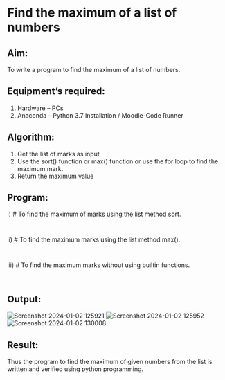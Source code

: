 # Find the maximum of a list of numbers
## Aim:
To write a program to find the maximum of a list of numbers.
## Equipment’s required:
1.	Hardware – PCs
2.	Anaconda – Python 3.7 Installation / Moodle-Code Runner
## Algorithm:
1.	Get the list of marks as input
2.	Use the sort() function or max() function or use the for loop to find the maximum mark.
3.	Return the maximum value
## Program:

i)	# To find the maximum of marks using the list method sort.
```Python



```

ii)	# To find the maximum marks using the list method max().
```Python



```

iii) # To find the maximum marks without using builtin functions.
```Python



```

## Output:
![Screenshot 2024-01-02 125921](https://github.com/Rajkumar28072005/FindMaximum/assets/144980101/5c741157-c373-4a6b-b657-ebee0f05df25)
![Screenshot 2024-01-02 125952](https://github.com/Rajkumar28072005/FindMaximum/assets/144980101/f82d0ba7-bee7-44f5-8cf4-970af4e49660)
![Screenshot 2024-01-02 130008](https://github.com/Rajkumar28072005/FindMaximum/assets/144980101/2fd189d3-3257-4e26-86b5-6e9a15cbf171)

## Result:
Thus the program to find the maximum of given numbers from the list is written and verified using python programming.
